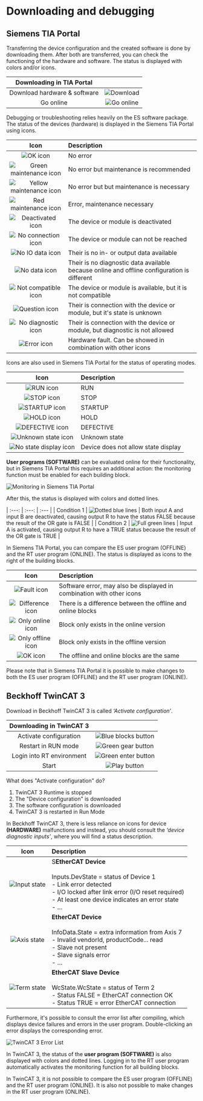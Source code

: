 # Downloading and debugging
## Siemens TIA Portal

Transferring the device configuration and the created software is done by downloading them.
After both are transferred, you can check the functioning of the hardware and software. The status is displayed with colors and/or icons.

| Downloading in TIA Portal | |
| :---: | :---: |
| Download hardware & software | ![Download](/images/TIA_download.png "Download") |
| Go online | ![Go online](/images/TIA_online.png "Go online") |

Debugging or troubleshooting relies heavily on the ES software package. The status of the devices (hardware) is displayed in the Siemens TIA Portal using icons.

| Icon | Description |
| :---: | :--- |
| ![OK icon](/images/TIA/icon1.png) | No error |
| ![Green maintenance icon](/images/TIA/icon2.png) | No error but maintenance is recommended |
| ![Yellow maintenance icon](/images/TIA/icon3.png) | No error but but maintenance is necessary |
| ![Red maintenance icon](/images/TIA/icon4.png) | Error, maintenance necessary  |
| ![Deactivated icon](/images/TIA/icon5.png) | The device or module is deactivated |
| ![No connection icon](/images/TIA/icon6.png) | The device or module can not be reached |
| ![No IO data icon](/images/TIA/icon7.png) | Their is no in- or output data available |
| ![No data icon](/images/TIA/icon8.png) | Their is no diagnostic data available because online and offline configuration is different |
| ![Not compatible icon](/images/TIA/icon9.png) | The device or module is available, but it is not compatible |
| ![Question icon](/images/TIA/icon10.png) | Their is connection with the device or module, but it's state is unknown |
| ![No diagnostic icon](/images/TIA/icon11.png) | Their is connection with the device or module, but diagnostic is not allowed |
| ![Error icon](/images/TIA/icon12.png) | Hardware fault. Can be showed in combination with other icons |

Icons are also used in Siemens TIA Portal for the status of operating modes.

| Icon | Description |
| :---: | :--- |
| ![RUN icon](/images/TIA/icon_run.png) | RUN |
| ![STOP icon](/images/TIA/icon_stop.png) | STOP |
| ![STARTUP icon](/images/TIA/icon_startup.png) | STARTUP |
| ![HOLD icon](/images/TIA/icon_hold.png) | HOLD |
| ![DEFECTIVE icon](/images/TIA/icon_defective.png) | DEFECTIVE |
| ![Unknown state icon](/images/TIA/icon_unknown.png) | Unknown state |
| ![No state display icon](/images/TIA/icon_nostate.png) | Device does not allow state display |

**User programs (SOFTWARE)** can be evaluated online for their functionality, but in Siemens TIA Portal this requires an additional action: the monitoring function must be enabled for each building block.

![Monitoring in Siemens TIA Portal](/images/TIA/monitoring.png "Monitoring in Siemens TIA Portal") 

After this, the status is displayed with colors and dotted lines.

| :---: | :---: | :--- |
| Condition 1 | ![Dotted blue lines](/images/TIA/condition1.png) | Both input A and input B are deactivated, causing output R to have the status FALSE because the result of the OR gate is FALSE |
| Condition 2 | ![Full green lines](/images/TIA/condition2.png) | Input A is activated, causing output R to have a TRUE status because the result of the OR gate is TRUE |

In Siemens TIA Portal, you can compare the ES user program (OFFLINE) and the RT user program (ONLINE). The status is displayed as icons to the right of the building blocks.

| Icon | Description |
| :---: | :--- |
| ![Fault icon](/images/TIA/compare_icon1.png) | Software error, may also be displayed in combination with other icons |
| ![Difference icon](/images/TIA/compare_icon2.png) | There is a difference between the offline and online blocks |
| ![Only online icon](/images/TIA/compare_icon3.png) | Block only exists in the online version |
| ![Only offline icon](/images/TIA/compare_icon4.png) | Block only exists in the offline version |
| ![OK icon](/images/TIA/compare_icon5.png) | The offline and online blocks are the same |

Please note that in Siemens TIA Portal it is possible to make changes to both the ES user program (OFFLINE) and the RT user program (ONLINE).

## Beckhoff TwinCAT 3

Download in Beckhoff TwinCAT 3 is called *‘Activate configuration’*.

| Downloading in TwinCAT 3| |
| :---: | :---: |
| Activate configuration | ![Blue blocks button](/images/TwinCAT/activate_config.png "Activate configuration") |
| Restart in RUN mode| ![Green gear button](/images/TwinCAT/restart_run.png "Restart in RUN mode") |
| Login into RT environment| ![Green enter button](/images/TwinCAT/login.png "Login into RT environment") |
| Start | ![Play button](/images/TwinCAT/run.png "Start") |

What does "Activate configuration" do?
1. TwinCAT 3 Runtime is stopped
2. The "Device configuration" is downloaded
3. The software configuration is downloaded
4. TwinCAT 3 is restarted in Run Mode

In Beckhoff TwinCAT 3, there is less reliance on icons for device **(HARDWARE)** malfunctions and instead, you should consult the *‘device diagnostic inputs’*, where you will find a status description.

| Icon | Description |
| :---: | :--- |
| ![Input state](/images/TwinCAT/debug1.png) | S**EtherCAT Device** <br> <br> Inputs.DevState = status of Device 1 <br> - Link error detected <br> - I/O locked after link error (I/O reset required) <br> - At least one device indicates an error state <br> - … |
| ![Axis state](/images/TwinCAT/debug2.png) | **EtherCAT Device** <br> <br> InfoData.State = extra information from Axis 7 <br> - Invalid vendorId, productCode... read <br> - Slave not present <br> - Slave signals error <br> - … |
| ![Term state](/images/TwinCAT/debug3.png) | **EtherCAT Slave Device** <br> <br> WcState.WcState = status of Term 2 <br> - Status FALSE = EtherCAT connection OK <br> - Status TRUE = error EtherCAT connection |

Furthermore, it's possible to consult the error list after compiling, which displays device failures and errors in the user program. Double-clicking an error displays the corresponding error.

![TwinCAT 3 Error List](/images/TwinCAT/error_list.png "TwinCAT 3 Error List")

In TwinCAT 3, the status of the **user program (SOFTWARE)** is also displayed with colors and dotted lines. Logging in to the RT user program automatically activates the monitoring function for all building blocks.

In TwinCAT 3, it is not possible to compare the ES user program (OFFLINE) and the RT user program (ONLINE). It is also not possible to make changes in the RT user program (ONLINE).